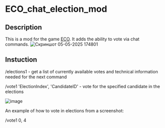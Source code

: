 # ECO_chat_election_mod
## Description
This is a mod for the game [ECO](https://store.steampowered.com/app/382310/Eco/). It adds the ability to vote via chat commands.
![Скриншот 05-05-2025 174801](https://github.com/user-attachments/assets/def33862-d832-40f1-b899-bfb797b39695)


## Instuction
/elections1 - get a list of currently available votes and technical information needed for the next command

/vote1 'ElectionIndex', 'CandidateID' - vote for the specified candidate in the elections

![image](https://github.com/user-attachments/assets/c1339f74-ce1b-4fbb-a79f-21bcdcda4766)

An example of how to vote in elections from a screenshot:

/vote1 0, 4 

